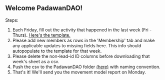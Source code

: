 ## Welcome PadawanDAO!

Steps:
1. Each Friday, fill out the activity that happened in the last week (Fri - Thurs). [Here's the template.]()
2. Please add new members as rows in the 'Membership' tab and make any applicable updates to missing fields here. This info should autopopulate to the template for that week.
3. Please delete the non-lead-id ID columns before downloading that week's sheet as a csv.
4. Push the csv to the PadawanDAO folder [(here)](https://github.com/christinevandev/Movement-Proposals/tree/main/communities/PadawanDAO/activity_history) with naming convention.
5. That's it! We'll send you the movement model report on Monday.


